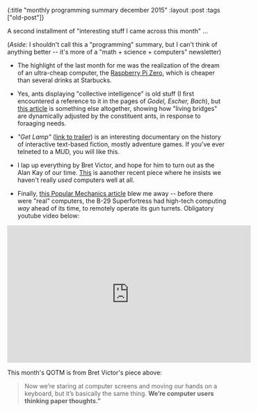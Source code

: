 {:title "monthly programming summary december 2015"
:layout :post
 :tags ["old-post"]}



A second installment of "interesting stuff I came across this month" ...



(_Aside:_ I shouldn't call this a "programming" summary, but I can't think of anything better -- it's more of a "math + science + computers" newsletter)



- The highlight of the last month for me was the realization of the dream of an ultra-cheap computer, the [Raspberry Pi Zero](https://www.raspberrypi.org/blog/raspberry-pi-zero/), which is cheaper than several drinks at Starbucks.



- Yes, ants displaying "collective intelligence" is old stuff (I first encountered a reference to it in the pages of _Godel, Escher, Bach_), but [this article](http://www.kurzweilai.net/army-ants-living-bridges-suggest-collective-intelligence) is something else altogether, showing how "living bridges" are dynamically adjusted by the constituent ants, in response to foraaging needs.



- _"Get Lamp"_ ([link to trailer](https://www.youtube.com/watch?v=UwZxUGmqSOo)) is an interesting documentary on the history of interactive text-based fiction, mostly adventure games. If you've ever telneted to a MUD, you will like this.



- I lap up everything by Bret Victor, and hope for him to turn out as the Alan Kay of our time. [This](https://medium.com/re-form/the-utopian-ui-architect-34dead42a28#.emrat4pnv) is aanother recent piece where he insists we haven't really _used_ computers well at all.



- Finally, [this Popular Mechanics article](http://www.popularmechanics.com/military/weapons/a18343/the-cannons-on-the-b-29-bomber-were-a-mid-century-engineering-masterpiece/) blew me away -- before there were "real" computers, the B-29 Superfortress had high-tech computing _way_ ahead of its time, to remotely operate its gun turrets. Obligatory youtube video below:



<iframe width="560" height="315" src="https://www.youtube.com/embed/nskFayhBcy0" frameborder="0" allowfullscreen></iframe>





This month's QOTM is from Bret Victor's piece above:



> Now we’re staring at computer screens and moving our hands on a keyboard, but it’s basically the same thing. **We’re computer users thinking paper thoughts.”**




